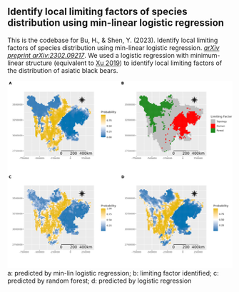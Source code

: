 ## Identify local limiting factors of species distribution using min-linear logistic regression

This is the codebase for Bu, H., & Shen, Y. (2023). Identify local limiting factors of species distribution using min-linear logistic regression. [*arXiv preprint arXiv:2302.09217*](https://arxiv.org/abs/2302.09217). We used a logistic regression with minimum-linear structure (equivalent to [Xu 2019](https://www.proquest.com/docview/2244439526?pq-origsite=gscholar&fromopenview=true])) to identify local limiting factors of the distribution of asiatic black bears. 

![](https://github.com/YunyiShen/ABB-minlin/raw/master/Res/sichuan_maps.png)
a: predicted by min-lin logistic regression; b: limiting factor identified; c: predicted by random forest; d: predicted by logistic regression 
